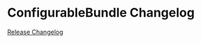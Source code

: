 # ConfigurableBundle Changelog

[Release Changelog](https://github.com/spryker/configurable-bundle/releases)
